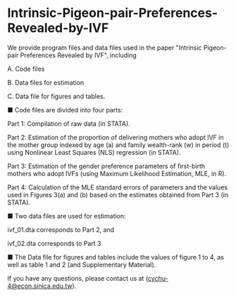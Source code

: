 # Intrinsic-Pigeon-pair-Preferences-Revealed-by-IVF

We provide program files and data files used in the paper "Intrinsic Pigeon-pair Preferences Revealed by IVF", including

A. Code files 

B. Data files for estimation 

C. Data file for figures and tables. 

■	Code files are divided into four parts: 

Part 1: Compilation of raw data (in STATA). 

Part 2: Estimation of the proportion of delivering mothers who adopt IVF in the mother group indexed by age (a) and family wealth-rank (w) in period (t) using Nonlinear Least Squares (NLS) regression (in STATA). 

Part 3: Estimation of the gender preference parameters of first-birth mothers who adopt IVFs (using Maximum Likelihood Estimation, MLE, in R). 

Part 4: Calculation of the MLE standard errors of parameters and the values used in Figures 3(a) and (b) based on the estimates obtained from Part 3 (in STATA). 

■ Two data files are used for estimation: 

ivf_01.dta corresponds to Part 2, and 

ivf_02.dta corresponds to Part 3

■	The Data file for figures and tables include the values of figure 1 to 4, as well as table 1 and 2 (and Supplementary Material). 

If you have any questions, please contact us at (cychu-4@econ.sinica.edu.tw).
